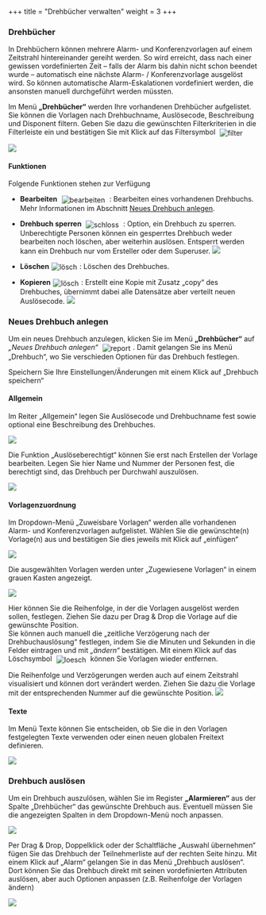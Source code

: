 +++
title = "Drehbücher verwalten"
weight = 3
+++






<a name="drehbuch"></a>
### Drehbücher



In Drehbüchern können mehrere Alarm- und Konferenzvorlagen auf einem
Zeitstrahl hintereinander gereiht werden. So wird erreicht, dass nach
einer gewissen vordefinierten Zeit – falls der Alarm bis dahin nicht
schon beendet wurde – automatisch eine nächste Alarm- / Konferenzvorlage
ausgelöst wird. So können automatische Alarm-Eskalationen vordefiniert
werden, die ansonsten manuell durchgeführt werden müssten.


Im Menü **„Drehbücher“** werden Ihre vorhandenen Drehbücher aufgelistet. Sie können die Vorlagen nach Drehbuchname, Auslösecode, 
Beschreibung und Disponent filtern. Geben Sie dazu die gewünschten Filterkriterien in die Filterleiste ein 
und bestätigen Sie mit Klick auf das Filtersymbol 
<img src="/img/filtersymbol.png" alt="filter" style='vertical-align:middle;display:inline;margin:0px 5px; '>

![](/img/mutieren_zusatzmodule_drehbuecher.png?classes=shadow)

<a name="funktionen"></a>
#### Funktionen

Folgende Funktionen stehen zur Verfügung

 - **Bearbeiten** <img src="/img/bearbeitungsicon.png" alt="bearbeiten" style='vertical-align:middle;display:inline;margin:0px 5px; '> : 
 Bearbeiten eines vorhandenen Drehbuchs. Mehr Informationen im Abschnitt [Neues Drehbuch anlegen](#neues_drehbuch_anlegen).
 
 - **Drehbuch sperren** <img src="/img/schlosssymbol.png" alt="schloss" style='vertical-align:middle;display:inline;margin:0px 5px; '> : 
 Option, ein Drehbuch zu sperren. Unberechtigte Personen können ein gesperrtes Drehbuch weder bearbeiten noch löschen, aber weiterhin auslösen. Entsperrt werden kann ein Drehbuch nur vom Ersteller oder dem Superuser.
 ![](/img/mutieren_zusatzmodule_drehbuecher_funktionen_sperren.png?classes=shdadow)
  
 - **Löschen**<img src="/img/loesch-icon.png" alt="lösch" style='vertical-align:middle;display:inline;margin:0px 5px; '>: Löschen des Drehbuches.
 
 - **Kopieren**<img src="/img/kopiersymbol.png" alt="lösch" style='vertical-align:middle;display:inline;margin:0px 5px; '>: Erstellt eine Kopie mit Zusatz „copy“ des Drehbuches, übernimmt dabei alle Datensätze aber verteilt neuen Auslösecode.
 ![](/img/mutieren_zusatzmodule_drehbuecher_funktionen_kopieren.png?classes=shadow)


 



<a name="neues_drehbuch_anlegen"></a>
### Neues Drehbuch anlegen

Um ein neues Drehbuch anzulegen, klicken Sie im Menü **„Drehbücher“** auf *„Neues Drehbuch anlegen“* <img src="/img/mutieren_zusatzmodule_drehbuecher_neues_drehbuch_anlegen.png" alt="report" style='vertical-align:middle;display:inline;margin:0px 5px; '>.
Damit gelangen Sie ins Menü „Drehbuch“, wo Sie verschieden Optionen für das Drehbuch festlegen.   
  
Speichern Sie Ihre Einstellungen/Änderungen mit einem Klick auf „Drehbuch speichern“


<a name="allgemein"></a>
#### Allgemein

Im Reiter „Allgemein“ legen Sie Auslösecode und Drehbuchname fest sowie optional eine Beschreibung des Drehbuches. 
 

![](/img/mutieren_zusatzmodule_drehbuecher_allgemein.png?classes=shadow)

Die Funktion „Auslöseberechtigt“ können Sie erst nach Erstellen der Vorlage bearbeiten. Legen Sie hier Name und Nummer der Personen fest, die berechtigt sind, das Drehbuch per Durchwahl auszulösen.

![](/img/mutieren_zusatzmodule_drehbuecher_allgemein_ausloeseberechtigt.png?classes=shadow)

<a name="vorlagenzuordnung"></a>
#### Vorlagenzuordnung

Im Dropdown-Menü „Zuweisbare Vorlagen“ werden alle vorhandenen Alarm- und Konferenzvorlagen aufgelistet. Wählen Sie die gewünschte(n) Vorlage(n) aus und bestätigen Sie dies jeweils mit Klick auf „einfügen“

 
![](/img/mutieren_zusatzmodule_drehbuecher_vorlagenzuordnung1.png?classes=shadow)


Die ausgewählten Vorlagen werden unter „Zugewiesene Vorlagen“ in einem grauen Kasten angezeigt.


![](/img/mutieren_zusatzmodule_drehbuecher_vorlagenzuordnung2.png?width=800px&classes=shadow)

Hier können Sie die Reihenfolge, in der die Vorlagen ausgelöst werden sollen, festlegen. Ziehen Sie dazu per Drag & Drop die Vorlage auf die gewünschte Position.   
Sie können auch manuell die „zeitliche Verzögerung nach der Drehbuchauslösung“ festlegen, indem Sie die Minuten und Sekunden in die Felder eintragen und mit *„ändern“* bestätigen. Mit einem Klick auf das Löschsymbol
<img src="/img/loesch-icon.png" alt="loesch" style='vertical-align:middle;display:inline;margin:0px 5px; '>
können Sie Vorlagen wieder entfernen. 
  
Die Reihenfolge und Verzögerungen werden auch auf einem Zeitstrahl visualisiert und können dort verändert werden. Ziehen Sie dazu die Vorlage mit der entsprechenden Nummer auf die gewünschte Position. 
![](/img/mutieren_zusatzmodule_drehbuecher_vorlagenzuordnung3.png?classes=shadow)


<a name="texte"></a>
#### Texte

Im Menü Texte können Sie entscheiden, ob Sie die in den Vorlagen festgelegten Texte verwenden oder einen neuen globalen Freitext definieren.

![](/img/mutieren_zusatzmodule_drehbuecher_texte.png?classes=shadow)




### Drehbuch auslösen


Um ein Drehbuch auszulösen, wählen Sie im Register **„Alarmieren“** aus der Spalte „Drehbücher“ das gewünschte Drehbuch aus. Eventuell
müssen Sie die angezeigten Spalten in dem Dropdown-Menü noch anpassen. 

 ![](/img/mutieren_zusatzmodule_drehbuecher_dropdown.png?classes=shadow)
 
Per Drag & Drop, Doppelklick oder der Schaltfläche „Auswahl übernehmen“ fügen Sie das Drehbuch der Teilnehmerliste auf der rechten Seite hinzu.
Mit einem Klick auf „Alarm“ gelangen Sie in das Menü „Drehbuch auslösen“. Dort können Sie das Drehbuch direkt mit seinen vordefinierten Attributen auslösen, aber auch Optionen anpassen (z.B. Reihenfolge der Vorlagen ändern)

![](/img/mutieren_zusatzmodule_drehbuecher_ausloesen.png?width=1000px&classes=shadow)



